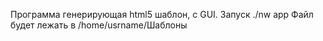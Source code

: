 Программа генерирующая html5 шаблон, с GUI.
Запуск ./nw app
Файл будет лежать в /home/usrname/Шаблоны
